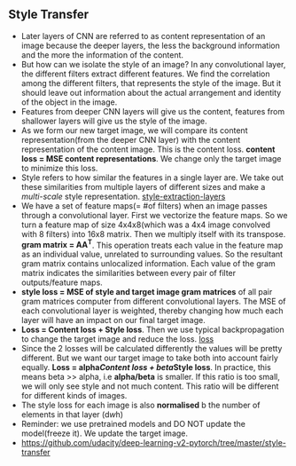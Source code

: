 ## Style Transfer
- Later layers of CNN are referred to as content representation of an image because the deeper layers, the less the background information and the more the information of the content.
- But how can we isolate the style of an image? In any convolutional layer, the different filters extract different features. We find the correlation among the different filters, that represents the style of the image. But it should leave out information about the actual arrangement and identity of the object in the image.
- Features from deeper CNN layers will give us the content, features from shallower layers will give us the style of the image.
- As we form our new target image, we will compare its content representation(from the deeper CNN layer) with the content representation of the content image. This is the content loss. **content loss = MSE content representations**. We change only the target image to minimize this loss.
- Style refers to how similar the features in a single layer are. We take out these similarities from multiple layers of different sizes and make a _multi-scale_ style representation. [style-extraction-layers](style_extract.png)
- We have a set of feature maps(= #of filters) when an image passes through a convolutional layer. First we vectorize the feature maps. So we turn a feature map of size 4x4x8(which was a 4x4 image convolved with 8 filters) into 16x8 matrix. Then we multiply itself with its transpose. **gram matrix = AA<sup>T</sup>**. This operation treats each value in the feature map as an individual value, unrelated to surrounding values. So the resultant gram matrix contains unlocalized information. Each value of the gram matrix indicates the similarities between every pair of filter outputs/feature maps.
- **style loss = MSE of style and target image gram matrices** of all pair gram matrices computer from different convolutional layers. The MSE of each convolutional layer is weighted, thereby changing how much each layer will have an impact on our final target image. 
- **Loss = Content loss + Style loss**. Then we use typical backpropagation to change the target image and reduce the loss. [loss](loss.png)
- Since the 2 losses will be calculated differently the values will be pretty different. But we want our target image to take both into account fairly equally. **Loss = alpha*Content loss + beta*Style loss**. In practice, this means beta >> alpha, i.e **alpha/beta** is smaller. If this ratio is too small, we will only see style and not much content. This ratio will be different for different kinds of images.
- The style loss for each image is also **normalised** b the number of elements in that layer (d*w*h)
- Reminder: we use pretrained models and DO NOT update the model(freeze it). We update the target image.
- https://github.com/udacity/deep-learning-v2-pytorch/tree/master/style-transfer

